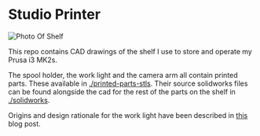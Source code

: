 # Studio Printer

![Photo Of Shelf](./assembled.JPG)

This repo contains CAD drawings of the shelf I use to store and operate my Prusa i3 MK2s.

The spool holder, the work light and the camera arm all contain printed parts. These available in [./printed-parts-stls](./printed-parts-stls). Their source solidworks files can be found alongside the cad for the rest of the parts on the shelf in [./solidworks](./solidworks).

Origins and design rationale for the work light have been described in [this](https://www.esologic.com/recycling-an-old-friend/) blog post.
